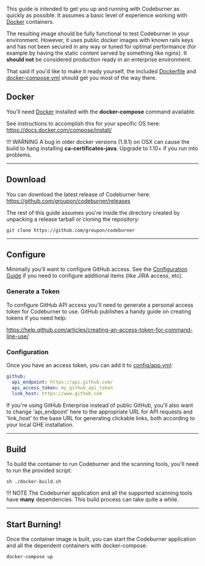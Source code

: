 This guide is intended to get you up and running with Codeburner as quickly as possible.  It assumes a basic level of experience working with <a href="https://www.docker.com/" target="_blank">Docker</a> containers.

The resulting image should be fully functional to test Codeburner in your environment.  However, it uses public docker images with known rails keys and has not been secured in any way or tuned for optimal performance (for example by having the static content served by something like nginx).  It **should not** be considered production ready in an enterprise environment.

That said if you'd like to make it ready yourself, the included <a href="https://github.com/groupon/codeburner/blob/master/Dockerfile" target="_blank">Dockerfile</a> and <a href="https://github.com/groupon/codeburner/blob/master/docker-compose.yml" target="_blank">docker-compose.yml</a> should get you most of the way there.

## Docker
You'll need <a href="https://www.docker.com/" target="_blank">Docker</a> installed with the **docker-compose** command available.

See instructions to accomplish this for your specific OS here: <a href="https://docs.docker.com/compose/install/" target="_blank">https://docs.docker.com/compose/install/</a>

!!! WARNING
    A bug in older docker versions (1.9.1) on OSX can cause the build to hang installing **ca-certificates-java**.  Upgrade to 1.10+ if you run into problems.

***

## Download
You can download the latest release of Codeburner here: <a href="https://github.com/groupon/codeburner/releases" target="_blank">https://github.com/groupon/codeburner/releases</a>

The rest of this guide assumes you're inside the directory created by unpacking a release tarball or cloning the repository:

<pre class="command-line"><code class="language-bash">git clone https://github.com/groupon/codeburner</code></pre>

***

## Configure
Minimally you'll want to configure GitHub access.  See the [Configuration Guide](/setup/configuration/) if you need to configure additional items (like JIRA access, etc).

### Generate a Token
To configure GitHub API access you'll need to generate a personal access token for Codeburner to use.  GitHub publishes a handy guide on creating tokens if you need help:

<a href="https://help.github.com/articles/creating-an-access-token-for-command-line-use/" target="_blank">https://help.github.com/articles/creating-an-access-token-for-command-line-use/</a>

### Configuration
Once you have an access token, you can add it to <a href="https://github.com/groupon/codeburner/blob/master/config/app.yml" target="_blank">config/app.yml</a>:

```yaml
github:
  api_endpoint: https://api.github.com/
  api_access_token: my_github_api_token
  link_host: https://www.github.com
```

If you're using GitHub Enterprise instead of public GitHub, you'll also want to change 'api_endpoint' here to the appropriate URL for API requests and 'link_host' to the base URL for generating clickable links, both according to your local GHE installation.

***

## Build
To build the container to run Codeburner and the scanning tools, you'll need to run the provided script:

<pre class="command-line language-bash"><code>sh ./docker-build.sh</code></pre>

!!! NOTE
    The Codeburner application and all the supported scanning tools have **many** dependencies.  This build process can take quite a while.

***

## Start Burning!
Once the container image is built, you can start the Codeburner application and all the dependent containers with docker-compose:

<pre class="command-line language-bash"><code>docker-compose up</code></pre>

